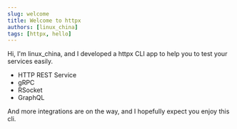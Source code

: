 ```yaml
---
slug: welcome
title: Welcome to httpx
authors: [linux_china]
tags: [httpx, hello]
---
```


Hi, I'm linux_china, and I developed a httpx CLI app to help you to test your services easily.

* HTTP REST Service
* gRPC
* RSocket
* GraphQL

And more integrations are on the way, and I hopefully expect you enjoy this cli.
